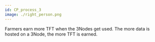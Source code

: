 ```yaml
---
id: CP_process_3
image: ./right_person.png
---
```

Farmers earn more TFT when the 3Nodes get used. The more data is hosted on a 3Node, the more TFT is earned.